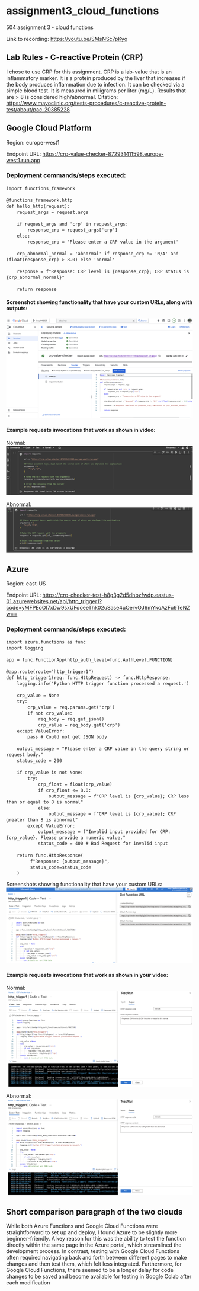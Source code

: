 # assignment3_cloud_functions
504 assignment 3 - cloud functions

Link to recording: https://youtu.be/SMsNSc7pKyo 

## Lab Rules - C-reactive Protein (CRP)
I chose to use CRP for this assignment. CRP is a lab-value that is an inflammatory marker. It is a protein produced by the liver that increases if the body produces inflammation due to infection. It can be checked via a simple blood test. It is measured in miligrams per liter (mg/L). Results that are > 8 is considered high/abnormal.
Citation:
https://www.mayoclinic.org/tests-procedures/c-reactive-protein-test/about/pac-20385228 

## Google Cloud Platform
Region: europe-west1

Endpoint URL: https://crp-value-checker-872931411598.europe-west1.run.app 

### Deployment commands/steps executed:
```
import functions_framework

@functions_framework.http
def hello_http(request):
    request_args = request.args

    if request_args and 'crp' in request_args:
        response_crp = request_args['crp']
    else:
        response_crp = 'Please enter a CRP value in the argument'

    crp_abnormal_normal = 'abnormal' if response_crp != 'N/A' and (float(response_crp) > 8.0) else 'normal'

    response = f"Response: CRP level is {response_crp}; CRP status is {crp_abnormal_normal}"

    return response
```



#### Screenshot showing functionality that have your custom URLs, along with outputs:
![screenshot](GCP/GCP_cloud_run_screenshot.png)

#### Example requests invocations that work as shown in video:
Normal:
![normal](GCP/GCP_colab_output_normal.png)

Abnormal:
![abnormal](GCP/GCP_colab_output_abnormal.png)

## Azure
Region: east-US

Endpoint URL: https://crp-checker-test-h8g3g2d5dhbzfwdp.eastus-01.azurewebsites.net/api/http_trigger1?code=yMFPEoOI7xDw9sxUFqoeeThk02uSase4uOervOJ6mYkqAzFu9TeNZw==


### Deployment commands/steps executed:
``` 
import azure.functions as func
import logging

app = func.FunctionApp(http_auth_level=func.AuthLevel.FUNCTION)

@app.route(route="http_trigger1")
def http_trigger1(req: func.HttpRequest) -> func.HttpResponse:
    logging.info('Python HTTP trigger function processed a request.')

    crp_value = None
    try:
        crp_value = req.params.get('crp')
        if not crp_value:
            req_body = req.get_json()
            crp_value = req_body.get('crp')
    except ValueError:
        pass # Could not get JSON body

    output_message = "Please enter a CRP value in the query string or request body."
    status_code = 200

    if crp_value is not None:
        try:
            crp_float = float(crp_value)
            if crp_float <= 8.0:
                output_message = f"CRP level is {crp_value}; CRP less than or equal to 8 is normal"
            else:
                output_message = f"CRP level is {crp_value}; CRP greater than 8 is abnormal"
        except ValueError:
            output_message = f"Invalid input provided for CRP: {crp_value}. Please provide a numeric value."
            status_code = 400 # Bad Request for invalid input

    return func.HttpResponse(
         f"Response: {output_message}",
         status_code=status_code
    )
```

Screenshots showing functionality that have your custom URLs:
![azure_page](Azure/Azure_cloud_run_screenshot.png)

#### Example requests invocations that work as shown in your video:
Normal:
![normal](Azure/Azure_test_output_normal.png)

Abnormal:
![abnormal](Azure/Azure_test_output_abnormal.png)

## Short comparison paragraph of the two clouds
While both Azure Functions and Google Cloud Functions were straightforward to set up and deploy, I found Azure to be slightly more beginner-friendly. A key reason for this was the ability to test the function directly within the same page in the Azure portal, which streamlined the development process. In contrast, testing with Google Cloud Functions often required navigating back and forth between different pages to make changes and then test them, which felt less integrated. Furthermore, for Google Cloud Functions, there seemed to be a longer delay for code changes to be saved and become available for testing in Google Colab after each modification